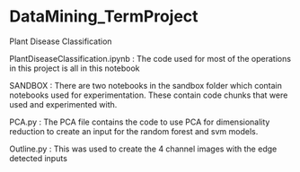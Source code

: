 # DataMining_TermProject
Plant Disease Classification

PlantDiseaseClassification.ipynb : The code used for most of the operations in this project is all in this notebook

SANDBOX : There are two notebooks in the sandbox folder which contain notebooks used for experimentation. These contain code chunks that were used and experimented with. 

PCA.py : The PCA file contains the code to use PCA for dimensionality reduction to create an input for the random forest and svm models. 

Outline.py : This was used to create the 4 channel images with the edge detected inputs


